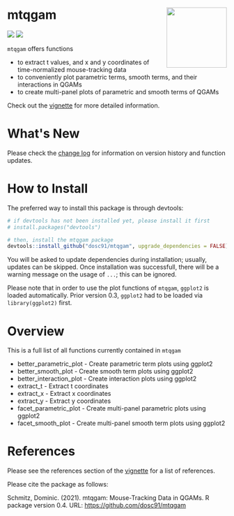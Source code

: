 # mtqgam <img src='https://dominicschmitz.com/packages/mtqgam_logo2.png' align="right" height="138" />

<!-- badges: start -->
![](https://img.shields.io/badge/version-0.4-FFA70B.svg)
![](https://img.shields.io/github/last-commit/dosc91/mtqgam)
<!-- badges: end -->

`mtqgam` offers functions

- to extract t values, and x and y coordinates of time-normalized mouse-tracking data
- to conveniently plot parametric terms, smooth terms, and their interactions in QGAMs
- to create multi-panel plots of parametric and smooth terms of QGAMs

Check out the [vignette](http://htmlpreview.github.io/?https://github.com/dosc91/mtqgam/blob/main/vignettes/functions.html) for more detailed information.

# What's New

Please check the [change log](https://github.com/dosc91/mtqgam/blob/main/CHANGE_LOG.md) for information on version history and function updates.

# How to Install

The preferred way to install this package is through devtools:

```r
# if devtools has not been installed yet, please install it first
# install.packages("devtools")

# then, install the mtqgam package
devtools::install_github("dosc91/mtqgam", upgrade_dependencies = FALSE)
```

You will be asked to update dependencies during installation; usually, updates can be skipped. Once installation was successfull, there will be a warning message on the usage of `...`; this can be ignored.

Please note that in order to use the plot functions of `mtqgam`, `ggplot2` is loaded automatically. Prior version 0.3, `ggplot2` had to be loaded via `library(ggplot2)` first.

# Overview

This is a full list of all functions currently contained in `mtqgam`

- better_parametric_plot - Create parametric term plots using ggplot2
- better_smooth_plot - Create smooth term plots using ggplot2
- better_interaction_plot - Create interaction plots using ggplot2
- extract_t - Extract t coordinates
- extract_x - Extract x coordinates
- extract_y - Extract y coordinates
- facet_parametric_plot - Create multi-panel parametric plots using ggplot2
- facet_smooth_plot - Create multi-panel smooth term plots using ggplot2

# References

Please see the references section of the [vignette](http://htmlpreview.github.io/?https://github.com/dosc91/mtqgam/blob/main/vignettes/functions.html) for a list of references.

Please cite the package as follows:

Schmitz, Dominic. (2021). mtqgam: Mouse-Tracking Data in QGAMs. R package version 0.4. URL: https://github.com/dosc91/mtqgam
